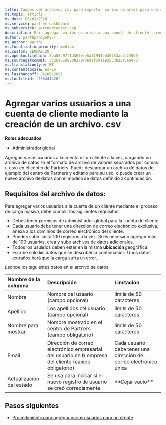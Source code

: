 ```yaml
---
title: Campos del archivo. csv para importar varios usuarios para una cuenta de cliente
ms.topic: article
ms.date: 08/01/2020
ms.service: partner-dashboard
ms.subservice: partnercenter-csp
description: Para agregar varios usuarios a una cuenta de cliente, cree un archivo de valores separados por comas (. csv) con los campos correspondientes.
author: parthpandyaMSFT
ms.author: parthp
ms.localizationpriority: medium
ms.custom: SEOMAY.20
ms.openlocfilehash: 8ba08d97f1d360eae5af1941ed36753addd24939
ms.sourcegitcommit: 3c26a61982082787bbdaf5d1e92553b26f3a5076
ms.translationtype: MT
ms.contentlocale: es-ES
ms.lasthandoff: 04/06/2021
ms.locfileid: "106441428"
---
```

# <a name="add-multiple-users-to-a-customer-account-by-creating-a-csv-file"></a>Agregar varios usuarios a una cuenta de cliente mediante la creación de un archivo. csv

**Roles adecuados**

- Administrador global

Agregue varios usuarios a la cuenta de un cliente a la vez, cargando un archivo de datos en el formato de archivo de valores separados por comas (. csv) en el centro de Partners. Puede descargar un archivo de datos de ejemplo del centro de Partners y editarlo para su uso, o puede crear un nuevo archivo de datos con el modelo de datos definido a continuación.

## <a name="data-file-requirements"></a><a href="" id="creatingtheimportcsvfile"></a>Requisitos del archivo de datos:

Para agregar varios usuarios a la cuenta de un cliente mediante el proceso de carga masiva, debe cumplir los siguientes requisitos:

- Debes tener permisos de administrador global para la cuenta de cliente.
- Cada usuario debe tener una dirección de correo electrónico exclusiva, anexa a los dominios de correo electrónico del cliente.
- Puedes subir hasta 100 registros a la vez. Si es necesario agregar más de 100 usuarios, crea y sube archivos de datos adicionales.
- Todos los usuarios deben estar en la misma **ubicación** geográfica.
- Escribe solo los datos que se describen a continuación. Unos datos extraños hará que la carga sufra un error.

Escribe los siguientes datos en el archivo de datos:

| **Nombre de la columna** | **Descripción**  | **Limitación**  |
|:-------- |:------  |:----- |
| Nombre  | Nombre del usuario (campo opcional)  | límite de 50 caracteres  |
| Apellido  | Los apellidos del usuario (campo opcional)  | límite de 50 caracteres  |
| Nombre para mostrar    | Nombre mostrado en el centro de Partners (campo obligatorio)                            | límite de 50 caracteres                         |
| Email   | Dirección de correo electrónico empresarial del usuario en la empresa del cliente (campo obligatorio)           | Cada usuario debe tener una dirección de correo electrónico única |
| Actualización del estado   | Se usa para indicar si el nuevo registro de usuario se creó correctamente | \*\*Dejar vacío\*\*                        |

## <a name="next-steps"></a>Pasos siguientes

- [Procedimiento para agregar varios usuarios para un cliente](adding-multiple-users-to-a-customer-account.md)